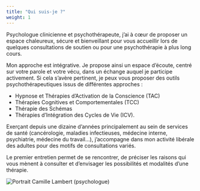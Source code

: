 ```yaml
---
title: "Qui suis-je ?"
weight: 1
---
```


Psychologue clinicienne et psychothérapeute, j’ai à cœur de proposer un espace chaleureux, sécure et bienveillant pour vous accueillir lors de quelques consultations de soutien ou pour une psychothérapie à plus long cours.

Mon approche est intégrative. Je propose ainsi un espace d’écoute, centré sur votre parole et votre vécu, dans un échange auquel je participe activement. Si cela s’avère pertinent, je peux vous proposer des outils psychothérapeutiques issus de différentes approches :

- Hypnose et Thérapies d’Activation de la Conscience (TAC)
- Thérapies Cognitives et Comportementales (TCC)
- Thérapie des Schémas
- Thérapies d’Intégration des Cycles de Vie (ICV).

Exerçant depuis une dizaine d’années principalement au sein de services de santé (cancérologie, maladies infectieuses, médecine interne, psychiatrie, médecine du travail…), j’accompagne dans mon activité libérale des adultes pour des motifs de consultations variés.

Le premier entretien permet de se rencontrer, de préciser les raisons qui vous mènent à consulter et d’envisager les possibilités et modalités d’une thérapie.

![Portrait Camille Lambert (psychologue)](images/photos/portrait_monochrome_sourire_300x342.webp)
